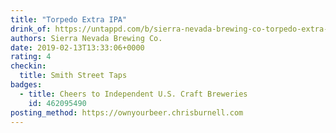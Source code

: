 ```yaml
---
title: "Torpedo Extra IPA"
drink_of: https://untappd.com/b/sierra-nevada-brewing-co-torpedo-extra-ipa/4997
authors: Sierra Nevada Brewing Co.
date: 2019-02-13T13:33:06+0000
rating: 4
checkin:
  title: Smith Street Taps
badges:
  - title: Cheers to Independent U.S. Craft Breweries
    id: 462095490
posting_method: https://ownyourbeer.chrisburnell.com
---
```

